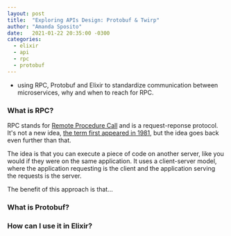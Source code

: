 ```yaml
---
layout: post
title:  "Exploring APIs Design: Protobuf & Twirp"
author: "Amanda Sposito"
date:   2021-01-22 20:35:00 -0300
categories:
  - elixir
  - api
  - rpc
  - protobuf
---
```


* using RPC, Protobuf and Elixir to standardize communication between microservices, why and when to reach for RPC.

### What is RPC?

RPC stands for [Remote Procedure Call](https://en.wikipedia.org/wiki/Remote_procedure_call) and is a request-reponse protocol. It's not a new idea, [the term first appeared in 1981](http://www.bitsavers.org/pdf/xerox/parc/techReports/CSL-81-9_Remote_Procedure_Call.pdf), but the idea goes back even further than that.

The idea is that you can execute a piece of code on another server, like you would if they were on the same application. It uses a client-server model, where the application requesting is the client and the application serving the requests is the server.

The benefit of this approach is that...

### What is Protobuf?


### How can I use it in Elixir?
